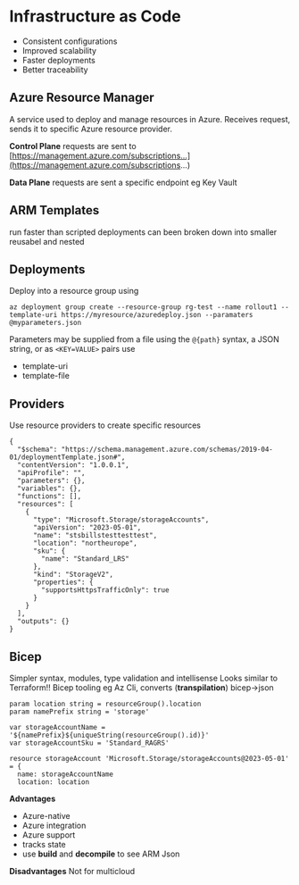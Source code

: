 # Infrastructure as Code

- Consistent configurations
- Improved scalability
- Faster deployments
- Better traceability

## Azure Resource Manager
A service used to deploy and manage resources in Azure. 
Receives request, sends it to specific Azure resource provider. 

**Control Plane** requests are sent to [https://management.azure.com/subscriptions...](https://management.azure.com/subscriptions...)

**Data Plane** requests are sent a specific endpoint eg Key Vault 


## ARM Templates
run faster than scripted deployments 
can been broken down into smaller reusabel and nested  

## Deployments
Deploy into a resource group using 

```
az deployment group create --resource-group rg-test --name rollout1 --template-uri https://myresource/azuredeploy.json --paramaters @myparameters.json
```

Parameters may be supplied from a file using the `@{path}` syntax, a JSON string, or as `<KEY=VALUE>` pairs
use
- template-uri
- template-file  

## Providers
Use resource providers to create specific resources 

```
{
  "$schema": "https://schema.management.azure.com/schemas/2019-04-01/deploymentTemplate.json#",
  "contentVersion": "1.0.0.1",
  "apiProfile": "",
  "parameters": {},
  "variables": {},
  "functions": [],
  "resources": [
    {
      "type": "Microsoft.Storage/storageAccounts",
      "apiVersion": "2023-05-01",
      "name": "stsbillstesttesttest",
      "location": "northeurope",
      "sku": {
        "name": "Standard_LRS"
      },
      "kind": "StorageV2",
      "properties": {
        "supportsHttpsTrafficOnly": true
      }
    }
  ],
  "outputs": {}
}
```

## Bicep 
Simpler syntax, modules, type validation and intellisense 
Looks similar to Terraform!! 
Bicep tooling eg Az Cli, converts (**transpilation**) bicep->json 

```
param location string = resourceGroup().location
param namePrefix string = 'storage'

var storageAccountName = '${namePrefix}${uniqueString(resourceGroup().id)}'
var storageAccountSku = 'Standard_RAGRS'

resource storageAccount 'Microsoft.Storage/storageAccounts@2023-05-01' = {
  name: storageAccountName
  location: location
```

**Advantages**
- Azure-native   
- Azure integration  
- Azure support  
- tracks state  
- use **build** and **decompile** to see ARM Json 

**Disadvantages**
Not for multicloud 